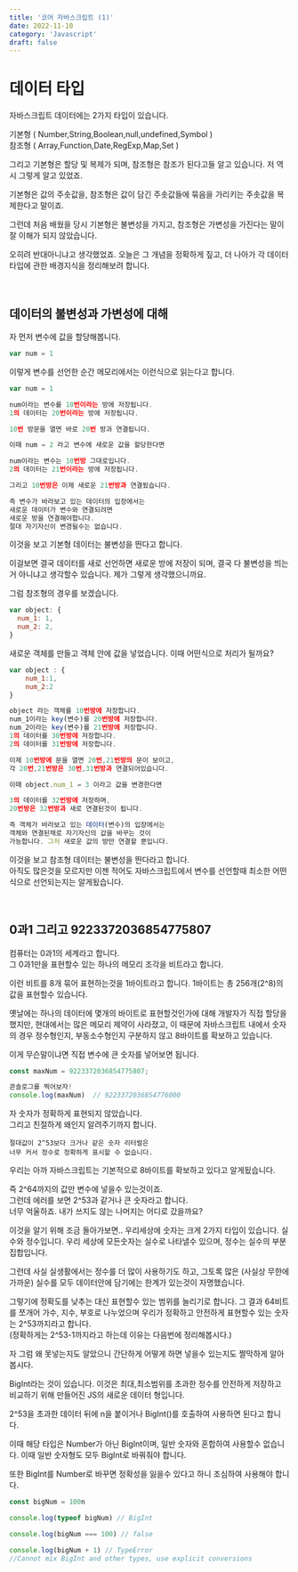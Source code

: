 ```yaml
---
title: '코어 자바스크립트 (1)'
date: 2022-11-10
category: 'Javascript'
draft: false
---
```


# 데이터 타입

자바스크립트 데이터에는 2가지 타입이 있습니다.

기본형 ( Number,String,Boolean,null,undefined,Symbol )  
참조형 ( Array,Function,Date,RegExp,Map,Set )

그리고 기본형은 할당 및 복제가 되며, 참조형은 참조가 된다고들 알고 있습니다. 저 역시 그렇게 알고 있었죠.

기본형은 값의 주솟값을, 참조형은 값이 담긴 주솟값들에 묶음을 가리키는 주솟값을 복제한다고 말이죠.

그런데 처음 배웠을 당시 기본형은 불변성을 가지고, 참조형은 가변성을 가진다는 말이 잘 이해가 되지 않았습니다.

오히려 반대아니냐고 생각했었죠. 오늘은 그 개념을 정확하게 짚고, 더 나아가 각 데이터타입에 관한 배경지식을 정리해보려 합니다.

<br>

## 데이터의 불변성과 가변성에 대해

자 먼저 변수에 값을 할당해봅니다.

```javascript
var num = 1
```

이렇게 변수를 선언한 순간 메모리에서는 이런식으로 읽는다고 합니다.

```javascript
var num = 1

num이라는 변수를 10번이라는 방에 저장됩니다.
1의 데이터는 20번이라는 방에 저장됩니다.

10번 방문을 열면 바로 20번 방과 연결됩니다.

이때 num = 2 라고 변수에 새로운 값을 할당한다면

num이라는 변수는 10번방 그대로입니다.
2의 데이터는 21번이라는 방에 저장됩니다.

그리고 10번방은 이제 새로운 21번방과 연결됬습니다.

즉 변수가 바라보고 있는 데이터의 입장에서는
새로운 데이터가 변수와 연결되려면
새로운 방을 연결해야합니다.
절대 자기자신이 변경될수는 없습니다.
```

이것을 보고 기본형 데이터는 불변성을 띈다고 합니다.

이걸보면 결국 데이터를 새로 선언하면 새로운 방에 저장이 되며, 결국 다 불변성을 띄는거 아니냐고 생각할수 있습니다.
제가 그렇게 생각했으니까요.

그럼 참조형의 경우를 보겠습니다.

```javascript
var object: {
  num_1: 1,
  num_2: 2,
}
```

새로운 객체를 만들고 객체 안에 값을 넣었습니다. 이때 어떤식으로 처리가 될까요?

```javascript
var object : {
	num_1:1,
	num_2:2
}

object 라는 객체를 10번방에 저장합니다.
num_1이라는 key(변수)를 20번방에 저장합니다.
num_2이라는 key(변수)를 21번방에 저장합니다.
1의 데이터를 30번방에 저장합니다.
2의 데이터를 31번방에 저장합니다.

이제 10번방에 문을 열면 20번,21번방의 문이 보이고,
각 20번,21번방은 30번,31번방과 연결되어있습니다.

이때 object.num_1 = 3 이라고 값을 변경한다면

3의 데이터를 32번방에 저장하며,
20번방은 32번방과 새로 연결된것이 됩니다.

즉 객체가 바라보고 있는 데이터(변수)의 입장에서는
객체와 연결된채로 자기자신의 값을 바꾸는 것이
가능합니다. 그저 새로운 값의 방만 연결할 뿐입니다.
```

이것을 보고 참조형 데이터는 불변성을 띈다라고 합니다.  
아직도 많은것을 모르지만 이젠 적어도 자바스크립트에서 변수를 선언할때 최소한 어떤식으로 선언되는지는 알게됬습니다.

<br>

## 0과1 그리고 9223372036854775807

컴퓨터는 0과1의 세계라고 합니다.  
그 0과1만을 표현할수 있는 하나의 메모리 조각을 비트라고 합니다.

이런 비트를 8개 묶어 표현하는것을 1바이트라고 합니다. 1바이트는 총 256개(2^8)의 값을 표현할수 있습니다.

옛날에는 하나의 데이터에 몇개의 바이트로 표현할것인가에 대해 개발자가 직접 할당을 했지만, 현대에서는 많은 메모리 제약이 사라졌고, 이 때문에 자바스크립트 내에서 숫자의 경우 정수형인지, 부동소수형인지 구분하지 않고 8바이트를 확보하고 있습니다.

이게 무슨말이냐면 직접 변수에 큰 숫자를 넣어보면 됩니다.

```javascript
const maxNum = 9223372036854775807;

콘솔로그를 찍어보자!
console.log(maxNum)  // 9223372036854776000
```

자 숫자가 정확하게 표현되지 않았습니다.  
그리고 친절하게 왜인지 알려주기까지 합니다.

```
절대값이 2^53보다 크거나 같은 숫자 리터럴은
너무 커서 정수로 정확하게 표시할 수 없습니다.
```

우리는 아까 자바스크립트는 기본적으로 8바이트를 확보하고 있다고 알게됬습니다.

즉 2^64까지의 값만 변수에 넣을수 있는것이죠.  
그런데 에러를 보면 2^53과 같거나 큰 숫자라고 합니다.  
너무 억울하죠. 내가 쓰지도 않는 나머지는 어디로 갔을까요?

이것을 알기 위해 조금 돌아가보면.. 우리세상에 숫자는 크게 2가지 타입이 있습니다. 실수와 정수입니다. 우리 세상에 모든숫자는 실수로 나타낼수 있으며, 정수는 실수의 부분집합입니다.

그런데 사실 실생활에서는 정수를 더 많이 사용하기도 하고, 그토록 많은 (사실상 무한에 가까운) 실수를 모두 데이터안에 담기에는 한계가 있는것이 자명했습니다.

그렇기에 정확도를 낮추는 대신 표현할수 있는 범위를 늘리기로 합니다. 그 결과 64비트를 쪼개어 가수, 지수, 부호로 나누었으며 우리가 정확하고 안전하게 표현할수 있는 숫자는 2^53까지라고 합니다.  
(정확하게는 2^53-1까지라고 하는데 이유는 다음번에 정리해봅시다.)

자 그럼 왜 못넣는지도 알았으니 간단하게 어떻게 하면 넣을수 있는지도 짤막하게 알아봅시다.

BigInt라는 것이 있습니다. 이것은 최대,최소범위를 초과한 정수를 안전하게 저장하고 비교하기 위해 만들어진 JS의 새로운 데이터 형입니다.

2^53을 초과한 데이터 뒤에 n을 붙이거나 BigInt()를 호출하여 사용하면 된다고 합니다.

이때 해당 타입은 Number가 아닌 BigInt이며, 일반 숫자와 혼합하여 사용할수 없습니다. 이때 일반 숫자형도 모두 BigInt로 바꿔줘야 합니다.

또한 BigInt를 Number로 바꾸면 정확성을 잃을수 있다고 하니 조심하여 사용해야 합니다.

```javascript
const bigNum = 100n

console.log(typeof bigNum) // BigInt

console.log(bigNum === 100) // false

console.log(bigNum + 1) // TypeError
//Cannot mix BigInt and other types, use explicit conversions
```
